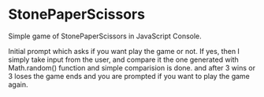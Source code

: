 # StonePaperScissors
Simple game of StonePaperScissors in JavaScript Console.

Initial prompt which asks if you want play the game or not. If yes, then I simply take input from the user, and compare it the one generated with Math.random() function and simple comparision is done. and after 3 wins or 3 loses the game ends and you are prompted if you want to play the game again.
